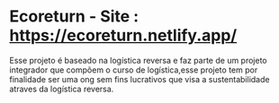 # Ecoreturn - Site : https://ecoreturn.netlify.app/

Esse projeto é baseado na logística reversa e faz parte de um projeto integrador que compõem o curso de logística,esse projeto tem por finalidade ser uma ong sem fins lucrativos que visa a sustentabilidade atraves da logística reversa.
